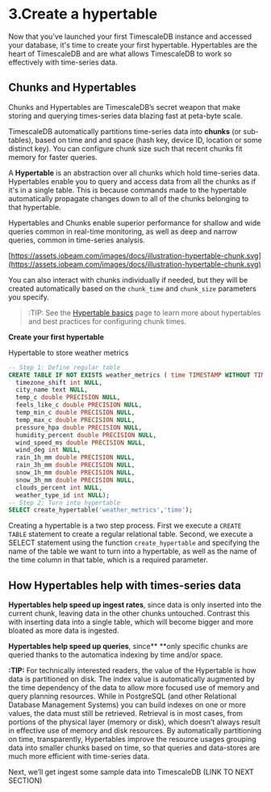 # 3.Create a hypertable

Now that you’ve launched your first TimescaleDB instance and accessed your database, it's time to create your first hypertable. Hypertables are the heart of TimescaleDB and are what allows TimescaleDB to work so effectively with time-series data. 

## Chunks and Hypertables

Chunks and Hypertables are TimescaleDB’s secret weapon that make storing and querying times-series data blazing fast at peta-byte scale. 

TimescaleDB automatically partitions time-series data into **chunks** (or sub-tables), based on time and and space (hash key, device ID, location or some distinct key). You can configure chunk size such that recent chunks fit memory for faster queries. 

A **Hypertable** is an abstraction over all chunks which hold time-series data. Hypertables enable you to query and access data from all the chunks as if it's in a single table. This is because commands made to the hypertable automatically propagate changes down to all of the chunks belonging to that hypertable.

Hypertables and Chunks enable superior performance for shallow and wide queries common in real-time monitoring, as well as deep and narrow queries, common in time-series analysis.

[https://assets.iobeam.com/images/docs/illustration-hypertable-chunk.svg](https://assets.iobeam.com/images/docs/illustration-hypertable-chunk.svg)

You can also interact with chunks individually if needed, but they will be created automatically based on the `chunk_time` and `chunk_size` parameters you specify.

> :TIP: See the [Hypertable basics](https://docs.timescale.com/latest/using-timescaledb/hypertables#react-docs) page to learn more about hypertables and best practices for configuring chunk times.

**Create your first hypertable**

Hypertable to store weather metrics

```sql
-- Step 1: Define regular table
CREATE TABLE IF NOT EXISTS weather_metrics ( time TIMESTAMP WITHOUT TIME ZONE NOT NULL,
  timezone_shift int NULL,
  city_name text NULL,
  temp_c double PRECISION NULL,
  feels_like_c double PRECISION NULL,
  temp_min_c double PRECISION NULL,
  temp_max_c double PRECISION NULL,
  pressure_hpa double PRECISION NULL,
  humidity_percent double PRECISION NULL,
  wind_speed_ms double PRECISION NULL,
  wind_deg int NULL,
  rain_1h_mm double PRECISION NULL,
  rain_3h_mm double PRECISION NULL,
  snow_1h_mm double PRECISION NULL,
  snow_3h_mm double PRECISION NULL,
  clouds_percent int NULL,
  weather_type_id int NULL);
-- Step 2: Turn into hypertable
SELECT create_hypertable('weather_metrics','time');
```

Creating a hypertable is a two step process. First we execute a `CREATE TABLE` statement to create a regular relational table. Second, we execute a SELECT statement using the function `create_hypertable` and specifying the name of the table we want to turn into a hypertable, as well as the name of the time column in that table, which is a required parameter.

## How Hypertables help with times-series data

**Hypertables help speed up ingest rates**, since data is only inserted into the current chunk, leaving data in the other chunks untouched. Contrast this with inserting data into a single table, which will become bigger and more bloated as more data is ingested.

**Hypertables help speed up queries**, since** **only specific chunks are queried thanks to the automatica indexing by time and/or space.

**:TIP:** For technically interested readers, the value of the Hypertable is how data is partitioned on disk. The index value is automatically augmented by the time dependency of the data to allow more focused use of memory and query planning resources. While in PostgreSQL (and other Relational Database Management Systems) you can build indexes on one or more values, the data must still be retrieved. Retrieval is in most cases, from portions of the physical layer (memory or disk), which doesn’t always result in effective use of memory and disk resources. By automatically partitioning on time, transparently, Hypertables improve the resource usages grouping data into smaller chunks based on time, so that queries and data-stores are much more efficient with time-series data.

Next, we’ll get ingest some sample data into TimescaleDB (LINK TO NEXT SECTION)

